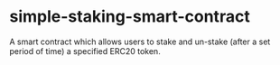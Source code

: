 # simple-staking-smart-contract
A smart contract which allows users to stake and un-stake (after a set period of time) a specified ERC20 token. 
